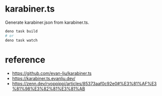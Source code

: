 # karabiner.ts
Generate karabiner.json from karabiner.ts.

```bash
deno task build
# or
deno task watch
```

# reference
- https://github.com/evan-liu/karabiner.ts
- https://karabiner.ts.evanliu.dev/
- https://zenn.dev/ryoppippi/articles/85373aaf0c92e0#%E3%81%AF%E3%81%98%E3%82%81%E3%81%AB
